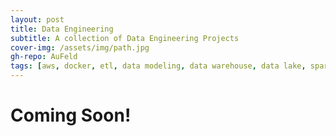 ```yaml
---
layout: post
title: Data Engineering
subtitle: A collection of Data Engineering Projects
cover-img: /assets/img/path.jpg
gh-repo: AuFeld
tags: [aws, docker, etl, data modeling, data warehouse, data lake, spark, redshift, emr]
---
```


# Coming Soon!